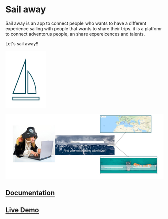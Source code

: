 # Sail away 

Sail away is an app to connect people who wants to have a different experience sailing with people that wants to share their trips. it is a platfomr to connect adventorus people, an share expereicences and talents.

Let's sail away!!

<img src="sail-away-doc/images/logo.png" alt="logo" width="130px" />

![Introduction](sail-away-doc/images/introduction.jpg)


## [Documentation](sail-away-doc/README.md)

## [Live Demo](http://sail-away.surge.sh)


